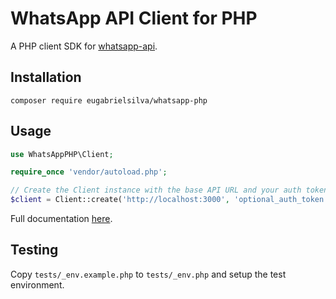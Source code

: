 # WhatsApp API Client for PHP

A PHP client SDK for [whatsapp-api](https://github.com/eugabrielsilva/whatsapp-api).

## Installation

```
composer require eugabrielsilva/whatsapp-php
```

## Usage

```php
use WhatsAppPHP\Client;

require_once 'vendor/autoload.php';

// Create the Client instance with the base API URL and your auth token
$client = Client::create('http://localhost:3000', 'optional_auth_token');
```

Full documentation [here](https://eugabrielsilva.github.io/whatsapp-api-client-php/).

## Testing

Copy `tests/_env.example.php` to `tests/_env.php` and setup the test environment.
